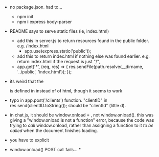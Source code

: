 * no package.json. had to...
  * npm init
  * npm i express body-parser
* README says to serve static files (ie, index.html)
  * add this in server.js to return resources found in the public folder. e.g. /index.html
    * app.use(express.static('public'));
  * add this to return index.html if nothing else was found earlier. e.g, return index.html if the request is just "/", 
  * app.get('*', (req, res) => {
  res.sendFile(path.resolve(__dirname, '../public', 'index.html'));
});
* its weird that the <form> is defined in <head> instead of <body> of html, though it seems to work
* typo in app.post('/clients') function. "clientID" in res.send(clientID.toString()); should be "clientId" (little d).
* in chat.js, it should be window.onload = <function>, not window.onload(<function>). this was giving a "window.onload is not a function" error, because the code was trying to _call_ window.onload, rather than assigning a function to it _to be called_ when the document finishes loading.


* you have to explicit
* window.onload() POST call fails...
  * 